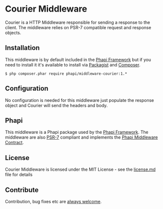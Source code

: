 # Courier Middleware
Courier is a HTTP Middleware responsible for sending a response to the client. The middleware relies on PSR-7 compatible request and response objects.

## Installation
This middleware is by default included in the [Phapi Framework](https://github.com/phapi/phapi) but if you need to install it it's available to install via [Packagist](https://packagist.org) and [Composer](https://getcomposer.org).

```shell
$ php composer.phar require phapi/middleware-courier:1.*
```

## Configuration
No configuration is needed for this middleware just populate the response object and Courier will send the headers and body.

## Phapi
This middleware is a Phapi package used by the [Phapi Framework](https://github.com/phapi/phapi). The middleware are also [PSR-7](https://github.com/php-fig/http-message) compliant and implements the [Phapi Middleware Contract](https://github.com/phapi/contract).

## License
Courier Middleware is licensed under the MIT License - see the [license.md](https://github.com/phapi/middleware-courier/blob/master/license.md) file for details

## Contribute
Contribution, bug fixes etc are [always welcome](https://github.com/phapi/middleware-courier/issues/new).

